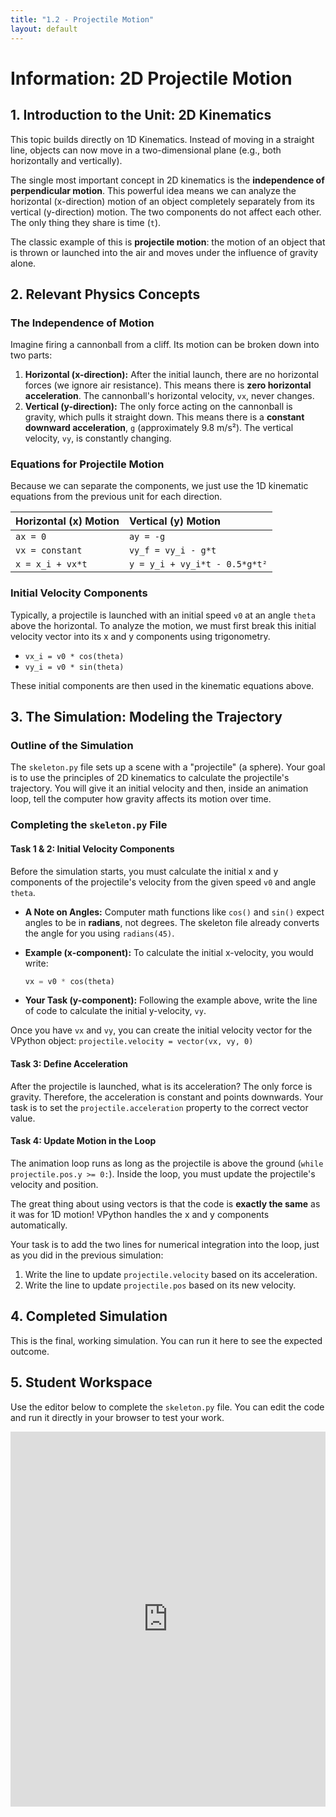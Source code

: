 ```yaml
---
title: "1.2 - Projectile Motion"
layout: default
---
```

# Information: 2D Projectile Motion

## 1. Introduction to the Unit: 2D Kinematics

This topic builds directly on 1D Kinematics. Instead of moving in a straight line, objects can now move in a two-dimensional plane (e.g., both horizontally and vertically). 

The single most important concept in 2D kinematics is the **independence of perpendicular motion**. This powerful idea means we can analyze the horizontal (x-direction) motion of an object completely separately from its vertical (y-direction) motion. The two components do not affect each other. The only thing they share is time (`t`).

The classic example of this is **projectile motion**: the motion of an object that is thrown or launched into the air and moves under the influence of gravity alone.

## 2. Relevant Physics Concepts

### The Independence of Motion

Imagine firing a cannonball from a cliff. Its motion can be broken down into two parts:

1.  **Horizontal (x-direction):** After the initial launch, there are no horizontal forces (we ignore air resistance). This means there is **zero horizontal acceleration**. The cannonball's horizontal velocity, `vx`, never changes.
2.  **Vertical (y-direction):** The only force acting on the cannonball is gravity, which pulls it straight down. This means there is a **constant downward acceleration**, `g` (approximately 9.8 m/s²). The vertical velocity, `vy`, is constantly changing.

### Equations for Projectile Motion

Because we can separate the components, we just use the 1D kinematic equations from the previous unit for each direction.

| Horizontal (x) Motion | Vertical (y) Motion |
| :--- | :--- |
| `ax = 0` | `ay = -g` |
| `vx = constant` | `vy_f = vy_i - g*t` |
| `x = x_i + vx*t` | `y = y_i + vy_i*t - 0.5*g*t²` |

### Initial Velocity Components

Typically, a projectile is launched with an initial speed `v0` at an angle `theta` above the horizontal. To analyze the motion, we must first break this initial velocity vector into its x and y components using trigonometry.

-   `vx_i = v0 * cos(theta)`
-   `vy_i = v0 * sin(theta)`

These initial components are then used in the kinematic equations above.

## 3. The Simulation: Modeling the Trajectory

### Outline of the Simulation

The `skeleton.py` file sets up a scene with a "projectile" (a sphere). Your goal is to use the principles of 2D kinematics to calculate the projectile's trajectory. You will give it an initial velocity and then, inside an animation loop, tell the computer how gravity affects its motion over time.

### Completing the `skeleton.py` File

#### **Task 1 & 2: Initial Velocity Components**

Before the simulation starts, you must calculate the initial x and y components of the projectile's velocity from the given speed `v0` and angle `theta`.

- **A Note on Angles:** Computer math functions like `cos()` and `sin()` expect angles to be in **radians**, not degrees. The skeleton file already converts the angle for you using `radians(45)`.

- **Example (x-component):** To calculate the initial x-velocity, you would write:
  ```python
  vx = v0 * cos(theta)
  ```
- **Your Task (y-component):** Following the example above, write the line of code to calculate the initial y-velocity, `vy`.

Once you have `vx` and `vy`, you can create the initial velocity vector for the VPython object:
`projectile.velocity = vector(vx, vy, 0)`

#### **Task 3: Define Acceleration**

After the projectile is launched, what is its acceleration? The only force is gravity. Therefore, the acceleration is constant and points downwards. Your task is to set the `projectile.acceleration` property to the correct vector value.

#### **Task 4: Update Motion in the Loop**

The animation loop runs as long as the projectile is above the ground (`while projectile.pos.y >= 0:`). Inside the loop, you must update the projectile's velocity and position. 

The great thing about using vectors is that the code is **exactly the same** as it was for 1D motion! VPython handles the x and y components automatically.

Your task is to add the two lines for numerical integration into the loop, just as you did in the previous simulation:
1.  Write the line to update `projectile.velocity` based on its acceleration.
2.  Write the line to update `projectile.pos` based on its new velocity.

## 4. Completed Simulation

This is the final, working simulation. You can run it here to see the expected outcome.
<div id="glowscript" class="glowscript">
<meta http-equiv="Content-Type" content="text/html; charset=utf-8">
<link type="text/css" href="https://www.glowscript.org/css/redmond/2.1/jquery-ui.custom.css" rel="stylesheet" />
<link type="text/css" href="https://www.glowscript.org/css/ide.css" rel="stylesheet" />
<script type="text/javascript" src="https://www.glowscript.org/lib/jquery/2.1/jquery.min.js"></script>
<script type="text/javascript" src="https://www.glowscript.org/lib/jquery/2.1/jquery-ui.custom.min.js"></script>
<script type="text/javascript" src="https://www.glowscript.org/package/glow.3.2.min.js"></script>
<script type="text/javascript" src="https://www.glowscript.org/package/RSrun.3.2.min.js"></script>
<script type="text/javascript"><!--//--><![CDATA[//><!--
!function(){var t={};async function e(){"use strict";canvas;var e,o,i,l,r,a,s,n,c,p,u,y,f,d,h,m,v,g,w,_=canvas();function j(t,e=0){return Number(t.toFixed(e))}for(e=ρσ_list_decorate(["3.2","glowscript"]),Array.prototype["+"]=function(t){return this.concat(t)},Array.prototype["*"]=function(t){return __array_times_number(this,t)},window.__GSlang="vpython",o=GSprint,i=range,l="__main__",r=pytype,(0,t.pythonize.strings)(),_.title="Simulation of Projectile Motion",_.caption="A yellow ball is launched at an angle. A red ball is dropped at the same time.\nNotice they hit the ground simultaneously, showing independence of vertical and horizontal motion.",a=ρσ_interpolate_kwargs.call(this,box,[ρσ_desugar_kwargs({pos:vector(0,1["-u"]()["*"](.5),0),size:vector(45,.1,10),color:color.green})]),(s=ρσ_interpolate_kwargs.call(this,sphere,[ρσ_desugar_kwargs({pos:vector(1["-u"]()["*"](20),0,0),radius:.4,color:color.yellow})])).trail=ρσ_interpolate_kwargs.call(this,attach_trail,[s].concat([ρσ_desugar_kwargs({color:color.yellow,radius:.05})])),(n=ρσ_interpolate_kwargs.call(this,sphere,[ρσ_desugar_kwargs({pos:vector(s.pos.x,15,0),radius:.4,color:color.red})])).trail=ρσ_interpolate_kwargs.call(this,attach_trail,[n].concat([ρσ_desugar_kwargs({color:color.red,radius:.05})])),c=0,p=.01,u=9.8,y=25,f=await radians(50),s.pos=vector(1["-u"]()["*"](20),.4,0),s.velocity=vector(y["*"](cos(f)),y["*"](sin(f)),0),s.acceleration=vector(0,1["-u"]()["*"](u),0),n.pos=vector(1["-u"]()["*"](20),15,0),n.velocity=vector(0,0,0),n.acceleration=vector(0,1["-u"]()["*"](u),0),o("Launching projectile with speed="["+"](ρσ_str.format("{}",y))["+"](" m/s at angle=")["+"](ρσ_str.format("{:.1f}",await degrees(f)))["+"](" degrees.")),o("Dropping red ball from height="["+"](ρσ_str.format("{}",n.pos.y))["+"](" m.")),d=ρσ_interpolate_kwargs.call(this,graph,[ρσ_desugar_kwargs({title:"Projectile Motion",xtitle:"Time (s)",ytitle:"Value"})]),h=ρσ_interpolate_kwargs.call(this,gcurve,[ρσ_desugar_kwargs({color:color.yellow,label:"Projectile Y-Position (m)"})]),m=ρσ_interpolate_kwargs.call(this,gcurve,[ρσ_desugar_kwargs({color:color.red,label:"Projectile Y-Velocity (m/s)"})]),v=ρσ_interpolate_kwargs.call(this,gcurve,[ρσ_desugar_kwargs({color:color.blue,label:"Projectile X-Position (m)"})]);s.pos.y[">="](0)||n.pos.y[">="](0);)await rate(100),s.pos.y[">="](0)&&(s.velocity=s.velocity["+"](s.acceleration["*"](p)),s.pos=s.pos["+"](s.velocity["*"](p)),h.plot(c,s.pos.y),m.plot(c,s.velocity.y),v.plot(c,s.pos.x)),n.pos.y[">="](0)&&(n.velocity=n.velocity["+"](n.acceleration["*"](p)),n.pos=n.pos["+"](n.velocity["*"](p))),c=c["+"](p);o("Simulation finished."),o("Projectile landed at x = "["+"](ρσ_str.format("{:.2f}",s.pos.x))["+"](" m after ")["+"](ρσ_str.format("{:.2f}",c))["+"](" s")),g=y["*"](sin(f))["+"](sqrt(Math.pow(y["*"](sin(f)),2)["+"](2["*"](u)["*"](s.pos.y))))["/"](u),w=y["*"](cos(f))["*"](g),o("Theoretical time: "["+"](ρσ_str.format("{:.2f}",g))["+"](" s"))}t.pythonize={},function(){function e(){if(e=set("capitalize strip lstrip rstrip islower isupper isspace lower upper swapcase center count endswith startswith find rfind index rindex format join ljust rjust partition rpartition replace split rsplit splitlines zfill".split(" ")),arguments.length)o=arguments[0]?Array.prototype.slice.call(arguments):null;else{var t;o=((t=ρσ_set()).jsset.add("split"),t.jsset.add("replace"),t)}o&&(e=e.difference(set(o)));var e,o,i,l=e;for(var r of l="function"==typeof l[Symbol.iterator]?l instanceof Map?l.keys():l:Object.keys(l))i=r,(ρσ_expr_temp=String.prototype)["number"==typeof i&&i<0?ρσ_expr_temp.length+i:i]=(ρσ_expr_temp=ρσ_str.prototype)["number"==typeof i&&i<0?ρσ_expr_temp.length+i:i]}e.__module__||Object.defineProperties(e,{__module__:{value:"pythonize"}}),t.pythonize.strings=e}(),e.__module__||Object.defineProperties(e,{__module__:{value:null}}),$(function(){window.__context={glowscript_container:$("#glowscript").removeAttr("id")},e()})}();
//--><!]]></script>
</div>

## 5. Student Workspace

Use the editor below to complete the `skeleton.py` file. You can edit the code and run it directly in your browser to test your work.

<iframe src="https://trinket.io/embed/glowscript/acacd2fd38d4" width="100%" height="600" frameborder="0" marginwidth="0" marginheight="0" allowfullscreen></iframe>
